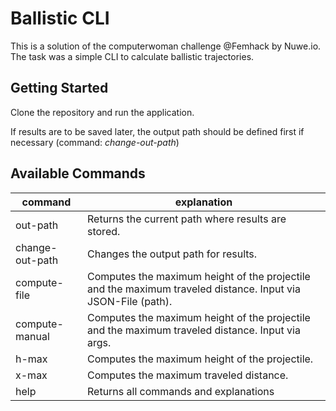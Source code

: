 # Ballistic CLI

This is a solution of the computerwoman challenge @Femhack by Nuwe.io.<br>
The task was a simple CLI to calculate ballistic trajectories.

## Getting Started

Clone the repository and run the application.<br>

If results are to be saved later, the output path should be defined first if necessary (command: _change-out-path_)

## Available Commands

| command | explanation |
| ------------- | ------------- |
|out-path | Returns the current path where results are stored.|
|change-out-path | Changes the output path for results.|
|compute-file | Computes the maximum height of the projectile and the maximum traveled distance. Input via JSON-File (path).|
|compute-manual | Computes the maximum height of the projectile and the maximum traveled distance. Input via args.|
|h-max | Computes the maximum height of the projectile.|
|x-max | Computes the maximum traveled distance.|
|help | Returns all commands and explanations |